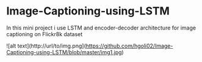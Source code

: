 # Image-Captioning-using-LSTM
In this mini project i use LSTM and encoder-decoder architecture for image captioning on Flickr8k dataset

![alt text](http://url/to/img.png](https://github.com/hgoli02/Image-Captioning-using-LSTM/blob/master/img1.jpg)
